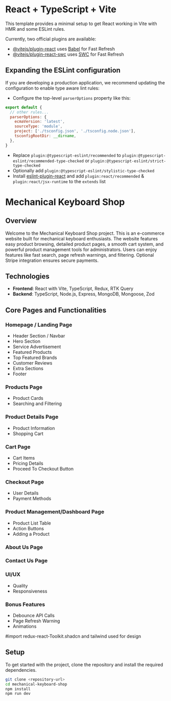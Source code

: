 # React + TypeScript + Vite

This template provides a minimal setup to get React working in Vite with HMR and some ESLint rules.

Currently, two official plugins are available:

- [@vitejs/plugin-react](https://github.com/vitejs/vite-plugin-react/blob/main/packages/plugin-react/README.md) uses [Babel](https://babeljs.io/) for Fast Refresh
- [@vitejs/plugin-react-swc](https://github.com/vitejs/vite-plugin-react-swc) uses [SWC](https://swc.rs/) for Fast Refresh

## Expanding the ESLint configuration

If you are developing a production application, we recommend updating the configuration to enable type aware lint rules:

- Configure the top-level `parserOptions` property like this:

```js
export default {
  // other rules...
  parserOptions: {
    ecmaVersion: 'latest',
    sourceType: 'module',
    project: ['./tsconfig.json', './tsconfig.node.json'],
    tsconfigRootDir: __dirname,
  },
}
```

- Replace `plugin:@typescript-eslint/recommended` to `plugin:@typescript-eslint/recommended-type-checked` or `plugin:@typescript-eslint/strict-type-checked`
- Optionally add `plugin:@typescript-eslint/stylistic-type-checked`
- Install [eslint-plugin-react](https://github.com/jsx-eslint/eslint-plugin-react) and add `plugin:react/recommended` & `plugin:react/jsx-runtime` to the `extends` list


# Mechanical Keyboard Shop

## Overview
Welcome to the Mechanical Keyboard Shop project. This is an e-commerce website built for mechanical keyboard enthusiasts. The website features easy product browsing, detailed product pages, a smooth cart system, and powerful product management tools for administrators. Users can enjoy features like fast search, page refresh warnings, and filtering. Optional Stripe integration ensures secure payments.

## Technologies
- **Frontend**: React with Vite, TypeScript, Redux, RTK Query
- **Backend**: TypeScript, Node.js, Express, MongoDB, Mongoose, Zod

## Core Pages and Functionalities

### Homepage / Landing Page
- Header Section / Navbar
- Hero Section
- Service Advertisement
- Featured Products
- Top Featured Brands
- Customer Reviews
- Extra Sections
- Footer

### Products Page
- Product Cards
- Searching and Filtering

### Product Details Page
- Product Information
- Shopping Cart

### Cart Page
- Cart Items
- Pricing Details
- Proceed To Checkout Button

### Checkout Page
- User Details
- Payment Methods

### Product Management/Dashboard Page
- Product List Table
- Action Buttons
- Adding a Product

### About Us Page

### Contact Us Page

### UI/UX
- Quality
- Responsiveness

### Bonus Features
- Debounce API Calls
- Page Refresh Warning
- Animations

#import redux-react-Toolkit.shadcn and tailwind used for design

## Setup
To get started with the project, clone the repository and install the required dependencies.

```bash
git clone <repository-url>
cd mechanical-keyboard-shop
npm install
npm run dev

